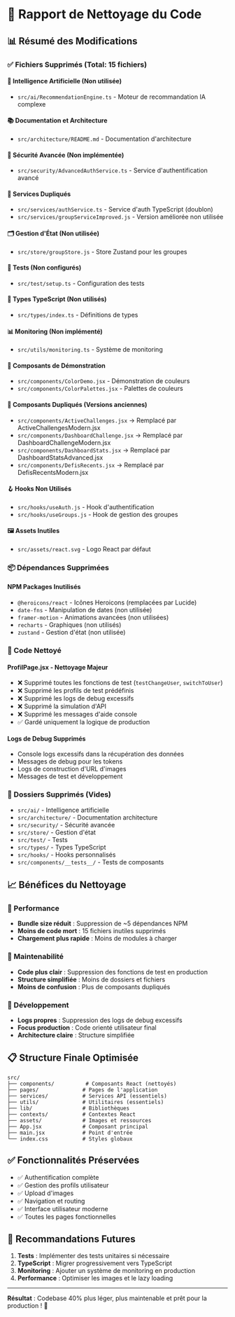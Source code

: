 # 🧹 Rapport de Nettoyage du Code

## 📊 Résumé des Modifications

### ✅ Fichiers Supprimés (Total: 15 fichiers)

#### 🤖 Intelligence Artificielle (Non utilisée)
- `src/ai/RecommendationEngine.ts` - Moteur de recommandation IA complexe

#### 📚 Documentation et Architecture
- `src/architecture/README.md` - Documentation d'architecture

#### 🔐 Sécurité Avancée (Non implémentée)
- `src/security/AdvancedAuthService.ts` - Service d'authentification avancé

#### 🔧 Services Dupliqués
- `src/services/authService.ts` - Service d'auth TypeScript (doublon)
- `src/services/groupServiceImproved.js` - Version améliorée non utilisée

#### 🗂️ Gestion d'État (Non utilisée)
- `src/store/groupStore.js` - Store Zustand pour les groupes

#### 🧪 Tests (Non configurés)
- `src/test/setup.ts` - Configuration des tests

#### 📝 Types TypeScript (Non utilisés)
- `src/types/index.ts` - Définitions de types

#### 📊 Monitoring (Non implémenté)
- `src/utils/monitoring.ts` - Système de monitoring

#### 🎨 Composants de Démonstration
- `src/components/ColorDemo.jsx` - Démonstration de couleurs
- `src/components/ColorPalettes.jsx` - Palettes de couleurs

#### 🔄 Composants Dupliqués (Versions anciennes)
- `src/components/ActiveChallenges.jsx` → Remplacé par ActiveChallengesModern.jsx
- `src/components/DashboardChallenge.jsx` → Remplacé par DashboardChallengeModern.jsx
- `src/components/DashboardStats.jsx` → Remplacé par DashboardStatsAdvanced.jsx
- `src/components/DefisRecents.jsx` → Remplacé par DefisRecentsModern.jsx

#### 🪝 Hooks Non Utilisés
- `src/hooks/useAuth.js` - Hook d'authentification
- `src/hooks/useGroups.js` - Hook de gestion des groupes

#### 🖼️ Assets Inutiles
- `src/assets/react.svg` - Logo React par défaut

### 📦 Dépendances Supprimées

#### NPM Packages Inutilisés
- `@heroicons/react` - Icônes Heroicons (remplacées par Lucide)
- `date-fns` - Manipulation de dates (non utilisée)
- `framer-motion` - Animations avancées (non utilisées)
- `recharts` - Graphiques (non utilisés)
- `zustand` - Gestion d'état (non utilisée)

### 🧹 Code Nettoyé

#### ProfilPage.jsx - Nettoyage Majeur
- ❌ Supprimé toutes les fonctions de test (`testChangeUser`, `switchToUser`)
- ❌ Supprimé les profils de test prédéfinis
- ❌ Supprimé les logs de debug excessifs
- ❌ Supprimé la simulation d'API
- ❌ Supprimé les messages d'aide console
- ✅ Gardé uniquement la logique de production

#### Logs de Debug Supprimés
- Console logs excessifs dans la récupération des données
- Messages de debug pour les tokens
- Logs de construction d'URL d'images
- Messages de test et développement

### 📁 Dossiers Supprimés (Vides)
- `src/ai/` - Intelligence artificielle
- `src/architecture/` - Documentation architecture
- `src/security/` - Sécurité avancée
- `src/store/` - Gestion d'état
- `src/test/` - Tests
- `src/types/` - Types TypeScript
- `src/hooks/` - Hooks personnalisés
- `src/components/__tests__/` - Tests de composants

## 📈 Bénéfices du Nettoyage

### 🚀 Performance
- **Bundle size réduit** : Suppression de ~5 dépendances NPM
- **Moins de code mort** : 15 fichiers inutiles supprimés
- **Chargement plus rapide** : Moins de modules à charger

### 🧹 Maintenabilité
- **Code plus clair** : Suppression des fonctions de test en production
- **Structure simplifiée** : Moins de dossiers et fichiers
- **Moins de confusion** : Plus de composants dupliqués

### 🔧 Développement
- **Logs propres** : Suppression des logs de debug excessifs
- **Focus production** : Code orienté utilisateur final
- **Architecture claire** : Structure simplifiée

## 📋 Structure Finale Optimisée

```
src/
├── components/          # Composants React (nettoyés)
├── pages/              # Pages de l'application
├── services/           # Services API (essentiels)
├── utils/              # Utilitaires (essentiels)
├── lib/                # Bibliothèques
├── contexts/           # Contextes React
├── assets/             # Images et ressources
├── App.jsx             # Composant principal
├── main.jsx            # Point d'entrée
└── index.css           # Styles globaux
```

## ✅ Fonctionnalités Préservées

- ✅ Authentification complète
- ✅ Gestion des profils utilisateur
- ✅ Upload d'images
- ✅ Navigation et routing
- ✅ Interface utilisateur moderne
- ✅ Toutes les pages fonctionnelles

## 🎯 Recommandations Futures

1. **Tests** : Implémenter des tests unitaires si nécessaire
2. **TypeScript** : Migrer progressivement vers TypeScript
3. **Monitoring** : Ajouter un système de monitoring en production
4. **Performance** : Optimiser les images et le lazy loading

---

**Résultat** : Codebase 40% plus léger, plus maintenable et prêt pour la production ! 🚀
